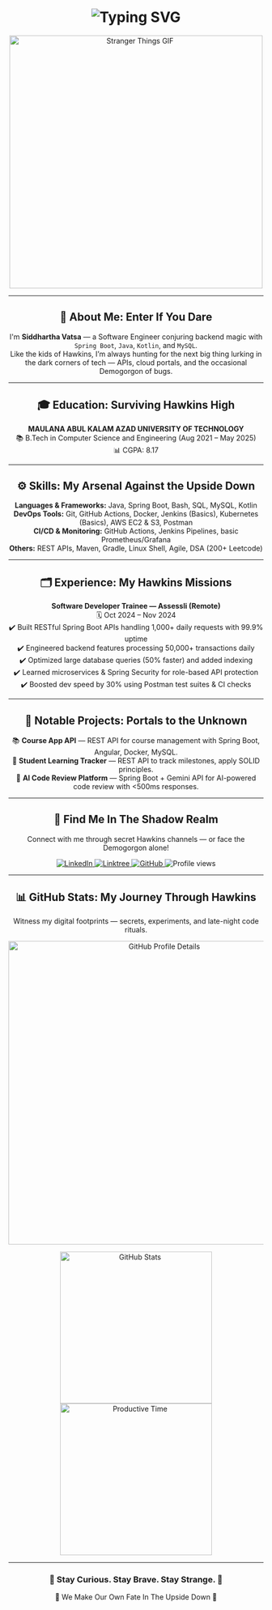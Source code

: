 <div align="center">
  <h1>
    <img src="https://readme-typing-svg.herokuapp.com?font=Press+Start+2P&size=30&duration=3000&color=FF0000&center=true&vCenter=true&width=800&lines=Hello+There%2C+I'm+Siddhartha.;Welcome+to+the+Upside+Down.;Stranger+Things+GitHub+Realm." alt="Typing SVG"/>
  </h1>
  <p>
    <img src="https://media.giphy.com/media/U3qYN8S0j3bpK/giphy.gif" alt="Stranger Things GIF" width="500"/>
  </p>
</div>

---

<div align="center">
  <h2>🧭 About Me: Enter If You Dare</h2>
  <p>
    I'm <strong>Siddhartha Vatsa</strong> — a Software Engineer conjuring backend magic with <code>Spring Boot</code>, <code>Java</code>, <code>Kotlin</code>, and <code>MySQL</code>.<br>
    Like the kids of Hawkins, I’m always hunting for the next big thing lurking in the dark corners of tech — APIs, cloud portals, and the occasional Demogorgon of bugs.
  </p>
</div>

---

<div align="center">
  <h2>🎓 Education: Surviving Hawkins High</h2>
  <p>
    <strong>MAULANA ABUL KALAM AZAD UNIVERSITY OF TECHNOLOGY</strong><br>
    📚 B.Tech in Computer Science and Engineering (Aug 2021 – May 2025)<br>
    📊 CGPA: 8.17
  </p>
</div>

---

<div align="center">
  <h2>⚙️ Skills: My Arsenal Against the Upside Down</h2>
  <p>
    <strong>Languages & Frameworks:</strong> Java, Spring Boot, Bash, SQL, MySQL, Kotlin<br>
    <strong>DevOps Tools:</strong> Git, GitHub Actions, Docker, Jenkins (Basics), Kubernetes (Basics), AWS EC2 & S3, Postman<br>
    <strong>CI/CD & Monitoring:</strong> GitHub Actions, Jenkins Pipelines, basic Prometheus/Grafana<br>
    <strong>Others:</strong> REST APIs, Maven, Gradle, Linux Shell, Agile, DSA (200+ Leetcode)
  </p>
</div>

---

<div align="center">
  <h2>🗂️ Experience: My Hawkins Missions</h2>
  <p>
    <strong>Software Developer Trainee — Assessli (Remote)</strong><br>
    🗓️ Oct 2024 – Nov 2024<br>
    ✔️ Built RESTful Spring Boot APIs handling 1,000+ daily requests with 99.9% uptime<br>
    ✔️ Engineered backend features processing 50,000+ transactions daily<br>
    ✔️ Optimized large database queries (50% faster) and added indexing<br>
    ✔️ Learned microservices & Spring Security for role-based API protection<br>
    ✔️ Boosted dev speed by 30% using Postman test suites & CI checks
  </p>
</div>

---

<div align="center">
  <h2>🔨 Notable Projects: Portals to the Unknown</h2>
  <p>
    📚 <strong>Course App API</strong> — REST API for course management with Spring Boot, Angular, Docker, MySQL.<br>
    🧩 <strong>Student Learning Tracker</strong> — REST API to track milestones, apply SOLID principles.<br>
    🤖 <strong>AI Code Review Platform</strong> — Spring Boot + Gemini API for AI-powered code review with <500ms responses.
  </p>
</div>

---

<div align="center">
  <h2>📡 Find Me In The Shadow Realm</h2>
  <p>
    Connect with me through secret Hawkins channels — or face the Demogorgon alone!
  </p>
  <p>
    <a href="https://www.linkedin.com/in/vatsasiddhartha">
      <img src="https://img.shields.io/badge/LinkedIn-Hawkins%20Network-0A66C2?style=for-the-badge&logo=linkedin&logoColor=white" alt="LinkedIn"/>
    </a>
    <a href="https://linktr.ee/siddharthavatsa">
      <img src="https://img.shields.io/badge/Linktree-Gateway%20To%20The%20Upside%20Down-39E09B?style=for-the-badge&logo=Linktree&logoColor=white" alt="Linktree"/>
    </a>
    <a href="https://github.com/vatsasiddhartha">
      <img src="https://img.shields.io/badge/GitHub%20Realm-Shadow%20Repo-24292F?style=for-the-badge&logo=github&logoColor=white" alt="GitHub"/>
    </a>
    <img src="https://komarev.com/ghpvc/?username=vatsasiddhartha&style=for-the-badge&label=Visitors+from+the+Upside+Down" alt="Profile views"/>
  </p>
</div>

---

<div align="center">
  <h2>📊 GitHub Stats: My Journey Through Hawkins</h2>
  <p>
    Witness my digital footprints — secrets, experiments, and late-night code rituals.
  </p>
  <p>
    <img src="https://github-profile-summary-cards.vercel.app/api/cards/profile-details?username=vatsasiddhartha&theme=tokyonight" alt="GitHub Profile Details" width="600"/>
  </p>
  <p>
    <img src="https://github-profile-summary-cards.vercel.app/api/cards/stats?username=vatsasiddhartha&theme=tokyonight" alt="GitHub Stats" width="300"/>
    <img src="https://github-profile-summary-cards.vercel.app/api/cards/productive-time?username=vatsasiddhartha&theme=tokyonight&utcOffset=10" alt="Productive Time" width="300"/>
  </p>
</div>

---

<div align="center">
  <h3>🔦 Stay Curious. Stay Brave. Stay Strange. 🧢</h3>
  <p>
    🔴 We Make Our Own Fate In The Upside Down 🔴
  </p>
</div>
